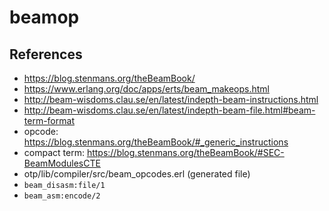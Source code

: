 beamop
======

References
----------

- https://blog.stenmans.org/theBeamBook/
- https://www.erlang.org/doc/apps/erts/beam_makeops.html
- http://beam-wisdoms.clau.se/en/latest/indepth-beam-instructions.html
- http://beam-wisdoms.clau.se/en/latest/indepth-beam-file.html#beam-term-format
- opcode: https://blog.stenmans.org/theBeamBook/#_generic_instructions
- compact term: https://blog.stenmans.org/theBeamBook/#SEC-BeamModulesCTE
- otp/lib/compiler/src/beam_opcodes.erl (generated file)
- `beam_disasm:file/1`
- `beam_asm:encode/2`
